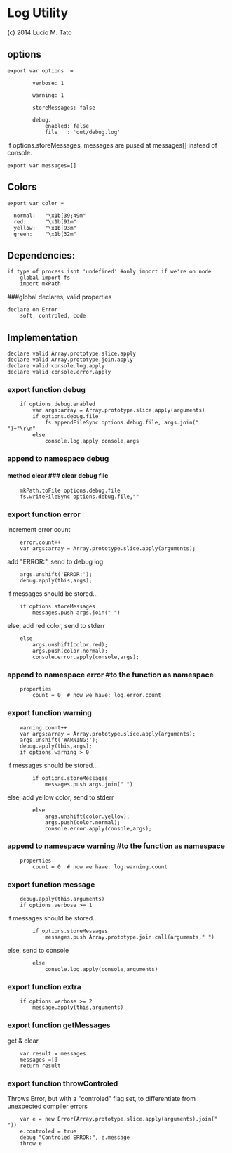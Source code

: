 Log Utility
============
(c) 2014 Lucio M. Tato


options
-------

    export var options  =

            verbose: 1

            warning: 1

            storeMessages: false

            debug:
                enabled: false
                file   : 'out/debug.log'

if options.storeMessages, messages are pused at messages[]
instead of console.

    export var messages=[]


Colors
------

    export var color = 

      normal:   "\x1b[39;49m"
      red:      "\x1b[91m"
      yellow:   "\x1b[93m"
      green:    "\x1b[32m" 
 
    
Dependencies:
-------------

    if type of process isnt 'undefined' #only import if we're on node
        global import fs
        import mkPath 

###global declares, valid properties

    declare on Error
        soft, controled, code

Implementation
---------------

    declare valid Array.prototype.slice.apply
    declare valid Array.prototype.join.apply
    declare valid console.log.apply
    declare valid console.error.apply

### export function debug

        if options.debug.enabled
            var args:array = Array.prototype.slice.apply(arguments)
            if options.debug.file
                fs.appendFileSync options.debug.file, args.join(" ")+"\r\n"
            else
                console.log.apply console,args

### append to namespace debug
#### method clear ### clear debug file

        mkPath.toFile options.debug.file
        fs.writeFileSync options.debug.file,""


### export function error
    
increment error count 

        error.count++
        var args:array = Array.prototype.slice.apply(arguments);

add "ERROR:", send to debug log

        args.unshift('ERROR:');
        debug.apply(this,args);

if messages should be stored...

        if options.storeMessages
            messages.push args.join(" ")

else, add red color, send to stderr

        else
            args.unshift(color.red);
            args.push(color.normal);
            console.error.apply(console,args);


### append to namespace error #to the function as namespace
        properties 
            count = 0  # now we have: log.error.count


### export function warning

        warning.count++
        var args:array = Array.prototype.slice.apply(arguments);
        args.unshift('WARNING:');
        debug.apply(this,args);
        if options.warning > 0

if messages should be stored...

            if options.storeMessages
                messages.push args.join(" ")

else, add yellow color, send to stderr

            else
                args.unshift(color.yellow);
                args.push(color.normal);
                console.error.apply(console,args);
        
### append to namespace warning #to the function as namespace
        properties 
            count = 0  # now we have: log.warning.count

### export function message

        debug.apply(this,arguments)
        if options.verbose >= 1

if messages should be stored...

            if options.storeMessages
                messages.push Array.prototype.join.call(arguments," ")

else, send to console

            else 
                console.log.apply(console,arguments)


### export function extra

        if options.verbose >= 2
            message.apply(this,arguments)


### export function getMessages
get & clear

        var result = messages
        messages =[]
        return result


### export function throwControled
Throws Error, but with a "controled" flag set, 
to differentiate from unexpected compiler errors

        var e = new Error(Array.prototype.slice.apply(arguments).join(" "))
        e.controled = true
        debug "Controled ERROR:", e.message
        throw e

